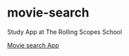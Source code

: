 # movie-search

Study App at The Rolling Scopes School

[Movie search App](https://movie-search-svd.netlify.app/)
